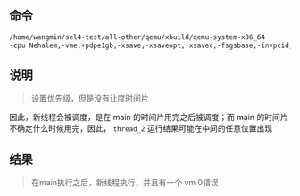 ## 命令

```bash
/home/wangmin/sel4-test/all-other/qemu/xbuild/qemu-system-x86_64   
-cpu Nehalem,-vme,+pdpe1gb,-xsave,-xsaveopt,-xsavec,-fsgsbase,-invpcid,+syscall,+lm,enforce -nographic -serial mon:stdio -m size=3G  -kernel images/kernel-x86_64-pc99 -initrd images/sel4test-driver-image-x86_64-pc99
```

## 说明

 > 设置优先级，但是没有让度时间片
 
 因此，新线程会被调度，是在 main 的时间片用完之后被调度；而 main 的时间片不确定什么时候用完，因此， `thread_2` 运行结果可能在中间的任意位置出现


## 结果

   > 在main执行之后，新线程执行，并且有一个 vm 0错误

